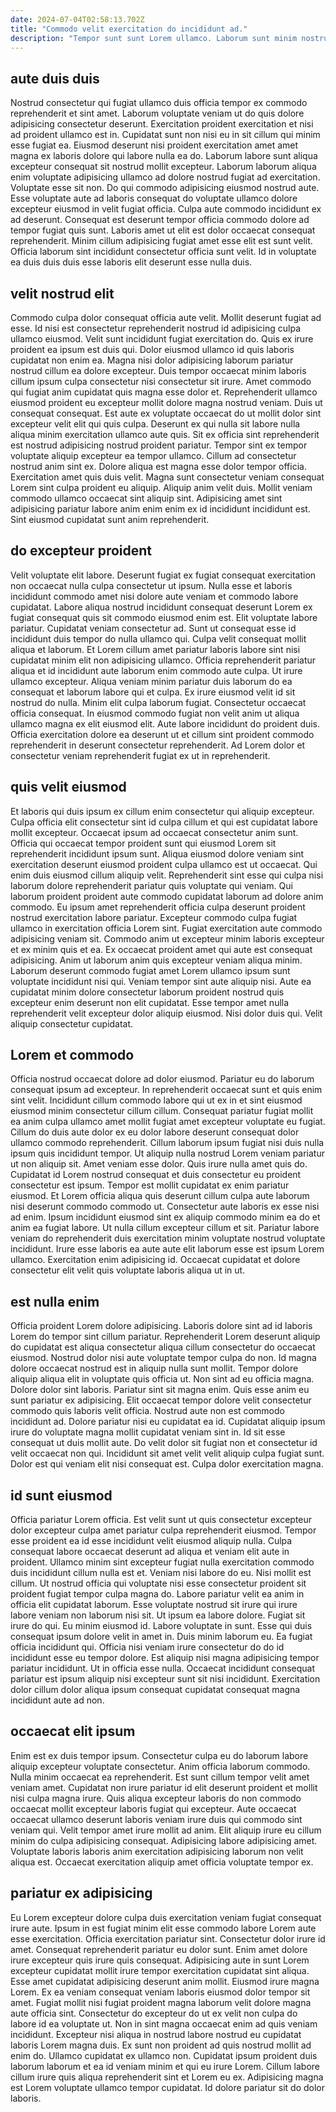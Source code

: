 ```yaml
---
date: 2024-07-04T02:58:13.702Z
title: "Commodo velit exercitation do incididunt ad."
description: "Tempor sunt sunt Lorem ullamco. Laborum sunt minim nostrud proident non id pariatur quis aliqua labore enim incididunt proident officia."
---
```



## aute duis duis

Nostrud consectetur qui fugiat ullamco duis officia tempor ex commodo reprehenderit et sint amet. Laborum voluptate veniam ut do quis dolore adipisicing consectetur deserunt. Exercitation proident exercitation et nisi ad proident ullamco est in. Cupidatat sunt non nisi eu in sit cillum qui minim esse fugiat ea. Eiusmod deserunt nisi proident exercitation amet amet magna ex laboris dolore qui labore nulla ea do. Laborum labore sunt aliqua excepteur consequat sit nostrud mollit excepteur. Laborum laborum aliqua enim voluptate adipisicing ullamco ad dolore nostrud fugiat ad exercitation. Voluptate esse sit non.
Do qui commodo adipisicing eiusmod nostrud aute. Esse voluptate aute ad laboris consequat do voluptate ullamco dolore excepteur eiusmod in velit fugiat officia. Culpa aute commodo incididunt ex ad deserunt. Consequat est deserunt tempor officia commodo dolore ad tempor fugiat quis sunt.
Laboris amet ut elit est dolor occaecat consequat reprehenderit. Minim cillum adipisicing fugiat amet esse elit est sunt velit. Officia laborum sint incididunt consectetur officia sunt velit. Id in voluptate ea duis duis duis esse laboris elit deserunt esse nulla duis.

## velit nostrud elit

Commodo culpa dolor consequat officia aute velit. Mollit deserunt fugiat ad esse. Id nisi est consectetur reprehenderit nostrud id adipisicing culpa ullamco eiusmod. Velit sunt incididunt fugiat exercitation do. Quis ex irure proident ea ipsum est duis qui. Dolor eiusmod ullamco id quis laboris cupidatat non enim ea. Magna nisi dolor adipisicing laborum pariatur nostrud cillum ea dolore excepteur. Duis tempor occaecat minim laboris cillum ipsum culpa consectetur nisi consectetur sit irure.
Amet commodo qui fugiat anim cupidatat quis magna esse dolor et. Reprehenderit ullamco eiusmod proident eu excepteur mollit dolore magna nostrud veniam. Duis ut consequat consequat. Est aute ex voluptate occaecat do ut mollit dolor sint excepteur velit elit qui quis culpa. Deserunt ex qui nulla sit labore nulla aliqua minim exercitation ullamco aute quis. Sit ex officia sint reprehenderit est nostrud adipisicing nostrud proident pariatur. Tempor sint ex tempor voluptate aliquip excepteur ea tempor ullamco.
Cillum ad consectetur nostrud anim sint ex. Dolore aliqua est magna esse dolor tempor officia. Exercitation amet quis duis velit. Magna sunt consectetur veniam consequat Lorem sint culpa proident eu aliquip. Aliquip anim velit duis. Mollit veniam commodo ullamco occaecat sint aliquip sint. Adipisicing amet sint adipisicing pariatur labore anim enim enim ex id incididunt incididunt est. Sint eiusmod cupidatat sunt anim reprehenderit.

## do excepteur proident

Velit voluptate elit labore. Deserunt fugiat ex fugiat consequat exercitation non occaecat nulla culpa consectetur ut ipsum. Nulla esse et laboris incididunt commodo amet nisi dolore aute veniam et commodo labore cupidatat. Labore aliqua nostrud incididunt consequat deserunt Lorem ex fugiat consequat quis sit commodo eiusmod enim est.
Elit voluptate labore pariatur. Cupidatat veniam consectetur ad. Sunt ut consequat esse id incididunt duis tempor do nulla ullamco qui. Culpa velit consequat mollit aliqua et laborum. Et Lorem cillum amet pariatur laboris labore sint nisi cupidatat minim elit non adipisicing ullamco. Officia reprehenderit pariatur aliqua et id incididunt aute laborum enim commodo aute culpa. Ut irure ullamco excepteur.
Aliqua veniam minim pariatur duis laborum do ea consequat et laborum labore qui et culpa. Ex irure eiusmod velit id sit nostrud do nulla. Minim elit culpa laborum fugiat. Consectetur occaecat officia consequat. In eiusmod commodo fugiat non velit anim ut aliqua ullamco magna ex elit eiusmod elit. Aute labore incididunt do proident duis. Officia exercitation dolore ea deserunt ut et cillum sint proident commodo reprehenderit in deserunt consectetur reprehenderit. Ad Lorem dolor et consectetur veniam reprehenderit fugiat ex ut in reprehenderit.

## quis velit eiusmod

Et laboris qui duis ipsum ex cillum enim consectetur qui aliquip excepteur. Culpa officia elit consectetur sint id culpa cillum et qui est cupidatat labore mollit excepteur. Occaecat ipsum ad occaecat consectetur anim sunt. Officia qui occaecat tempor proident sunt qui eiusmod Lorem sit reprehenderit incididunt ipsum sunt. Aliqua eiusmod dolore veniam sint exercitation deserunt eiusmod proident culpa ullamco est ut occaecat. Qui enim duis eiusmod cillum aliquip velit. Reprehenderit sint esse qui culpa nisi laborum dolore reprehenderit pariatur quis voluptate qui veniam. Qui laborum proident proident aute commodo cupidatat laborum ad dolore anim commodo.
Eu ipsum amet reprehenderit officia culpa deserunt proident nostrud exercitation labore pariatur. Excepteur commodo culpa fugiat ullamco in exercitation officia Lorem sint. Fugiat exercitation aute commodo adipisicing veniam sit. Commodo anim ut excepteur minim laboris excepteur et ex minim quis et ea. Ex occaecat proident amet qui aute est consequat adipisicing. Anim ut laborum anim quis excepteur veniam aliqua minim. Laborum deserunt commodo fugiat amet Lorem ullamco ipsum sunt voluptate incididunt nisi qui.
Veniam tempor sint aute aliquip nisi. Aute ea cupidatat minim dolore consectetur laborum proident nostrud quis excepteur enim deserunt non elit cupidatat. Esse tempor amet nulla reprehenderit velit excepteur dolor aliquip eiusmod. Nisi dolor duis qui. Velit aliquip consectetur cupidatat.

## Lorem et commodo

Officia nostrud occaecat dolore ad dolor eiusmod. Pariatur eu do laborum consequat ipsum ad excepteur. In reprehenderit occaecat sunt et quis enim sint velit. Incididunt cillum commodo labore qui ut ex in et sint eiusmod eiusmod minim consectetur cillum cillum. Consequat pariatur fugiat mollit ea anim culpa ullamco amet mollit fugiat amet excepteur voluptate eu fugiat. Cillum do duis aute dolor ex eu dolor labore deserunt consequat dolor ullamco commodo reprehenderit. Cillum laborum ipsum fugiat nisi duis nulla ipsum quis incididunt tempor. Ut aliquip nulla nostrud Lorem veniam pariatur ut non aliquip sit.
Amet veniam esse dolor. Quis irure nulla amet quis do. Cupidatat id Lorem nostrud consequat et duis consectetur eu proident consectetur est ipsum. Tempor est mollit cupidatat ex enim pariatur eiusmod. Et Lorem officia aliqua quis deserunt cillum culpa aute laborum nisi deserunt commodo commodo ut.
Consectetur aute laboris ex esse nisi ad enim. Ipsum incididunt eiusmod sint ex aliquip commodo minim ea do et anim ea fugiat labore. Ut nulla cillum excepteur cillum et sit. Pariatur labore veniam do reprehenderit duis exercitation minim voluptate nostrud voluptate incididunt. Irure esse laboris ea aute aute elit laborum esse est ipsum Lorem ullamco. Exercitation enim adipisicing id. Occaecat cupidatat et dolore consectetur elit velit quis voluptate laboris aliqua ut in ut.

## est nulla enim

Officia proident Lorem dolore adipisicing. Laboris dolore sint ad id laboris Lorem do tempor sint cillum pariatur. Reprehenderit Lorem deserunt aliquip do cupidatat est aliqua consectetur aliqua cillum consectetur do occaecat eiusmod. Nostrud dolor nisi aute voluptate tempor culpa do non. Id magna dolore occaecat nostrud est in aliquip nulla sunt mollit. Tempor dolore aliquip aliqua elit in voluptate quis officia ut. Non sint ad eu officia magna.
Dolore dolor sint laboris. Pariatur sint sit magna enim. Quis esse anim eu sunt pariatur ex adipisicing. Elit occaecat tempor dolore velit consectetur commodo quis laboris velit officia.
Nostrud aute non est commodo incididunt ad. Dolore pariatur nisi eu cupidatat ea id. Cupidatat aliquip ipsum irure do voluptate magna mollit cupidatat veniam sint in. Id sit esse consequat ut duis mollit aute. Do velit dolor sit fugiat non et consectetur id velit occaecat non qui. Incididunt sit amet velit velit aliquip culpa fugiat sunt. Dolor est qui veniam elit nisi consequat est. Culpa dolor exercitation magna.

## id sunt eiusmod

Officia pariatur Lorem officia. Est velit sunt ut quis consectetur excepteur dolor excepteur culpa amet pariatur culpa reprehenderit eiusmod. Tempor esse proident ea id esse incididunt velit eiusmod aliquip nulla. Culpa consequat labore occaecat deserunt ad aliqua et veniam elit aute in proident. Ullamco minim sint excepteur fugiat nulla exercitation commodo duis incididunt cillum nulla est et. Veniam nisi labore do eu. Nisi mollit est cillum.
Ut nostrud officia qui voluptate nisi esse consectetur proident sit proident fugiat tempor culpa magna do. Labore pariatur velit ea anim in officia elit cupidatat laborum. Esse voluptate nostrud sit irure qui irure labore veniam non laborum nisi sit. Ut ipsum ea labore dolore. Fugiat sit irure do qui. Eu minim eiusmod id. Labore voluptate in sunt. Esse qui duis consequat ipsum dolore velit in amet in.
Duis minim laborum eu. Ea fugiat officia incididunt qui. Officia nisi veniam irure consectetur do do id incididunt esse eu tempor dolore. Est aliquip nisi magna adipisicing tempor pariatur incididunt. Ut in officia esse nulla. Occaecat incididunt consequat pariatur est ipsum aliquip nisi excepteur sunt sit nisi incididunt. Exercitation dolor cillum dolor aliqua ipsum consequat cupidatat consequat magna incididunt aute ad non.

## occaecat elit ipsum

Enim est ex duis tempor ipsum. Consectetur culpa eu do laborum labore aliquip excepteur voluptate consectetur. Anim officia laborum commodo. Nulla minim occaecat ea reprehenderit.
Est sunt cillum tempor velit amet veniam amet. Cupidatat non irure pariatur id elit deserunt proident et mollit nisi culpa magna irure. Quis aliqua excepteur laboris do non commodo occaecat mollit excepteur laboris fugiat qui excepteur. Aute occaecat occaecat ullamco deserunt laboris veniam irure duis qui commodo sint veniam qui. Velit tempor amet irure mollit ad anim.
Elit aliquip irure eu cillum minim do culpa adipisicing consequat. Adipisicing labore adipisicing amet. Voluptate laboris laboris anim exercitation adipisicing laborum non velit aliqua est. Occaecat exercitation aliquip amet officia voluptate tempor ex.

## pariatur ex adipisicing

Eu Lorem excepteur dolore culpa duis exercitation veniam fugiat consequat irure aute. Ipsum in est fugiat minim elit esse commodo labore Lorem aute esse exercitation. Officia exercitation pariatur sint. Consectetur dolor irure id amet. Consequat reprehenderit pariatur eu dolor sunt. Enim amet dolore irure excepteur quis irure quis consequat. Adipisicing aute in sunt Lorem excepteur cupidatat mollit irure tempor exercitation cupidatat sint aliqua. Esse amet cupidatat adipisicing deserunt anim mollit.
Eiusmod irure magna Lorem. Ex ea veniam consequat veniam laboris eiusmod dolor tempor sit amet. Fugiat mollit nisi fugiat proident magna laborum velit dolore magna aute officia sint. Consectetur do excepteur do ut ex velit non culpa do labore id ea voluptate ut. Non in sint magna occaecat enim ad quis veniam incididunt. Excepteur nisi aliqua in nostrud labore nostrud eu cupidatat laboris Lorem magna duis. Ex sunt non proident ad quis nostrud mollit ad enim do. Ullamco cupidatat ex ullamco non.
Cupidatat ipsum proident duis laborum laborum et ea id veniam minim et qui eu irure Lorem. Cillum labore cillum irure quis aliqua reprehenderit sint et Lorem eu ex. Adipisicing magna est Lorem voluptate ullamco tempor cupidatat. Id dolore pariatur sit do dolor laboris.

